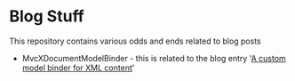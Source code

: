 # Blog Stuff
This repository contains various odds and ends related to blog posts

- MvcXDocumentModelBinder - this is related to the blog entry '[A custom model binder for XML content][1]'

   [1]: http://robertwray.co.uk/blog/a-custom-model-binder-for-xml-content